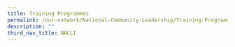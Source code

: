 ```yaml
---
title: Training Programmes
permalink: /our-network/National-Community-Leadership/Training-Programmes
description: ""
third_nav_title: NACLI
---
```




